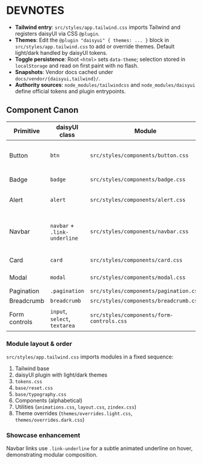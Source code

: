 # DEVNOTES

- **Tailwind entry**: `src/styles/app.tailwind.css` imports Tailwind and registers daisyUI via CSS `@plugin`.
- **Themes**: Edit the `@plugin "daisyui" { themes: ... }` block in `src/styles/app.tailwind.css` to add or override themes. Default light/dark handled by daisyUI tokens.
- **Toggle persistence**: Root `<html>` sets `data-theme`; selection stored in `localStorage` and read on first paint with no flash.
- **Snapshots**: Vendor docs cached under `docs/vendor/{daisyui,tailwind}/`.
- **Authority sources**: `node_modules/tailwindcss` and `node_modules/daisyui` define official tokens and plugin entrypoints.

## Component Canon

| Primitive | daisyUI class | Module | Notes |
| --- | --- | --- | --- |
| Button | `btn` | `src/styles/components/button.css` | `font-semibold`; shadow flattened |
| Badge | `badge` | `src/styles/components/badge.css` | rounded medium |
| Alert | `alert` | `src/styles/components/alert.css` | text uses `base-content` token |
| Navbar | `navbar` + `.link-underline` | `src/styles/components/navbar.css` | underline from `currentColor`; reduced-motion safe |
| Card | `card` | `src/styles/components/card.css` | shadow flattened |
| Modal | `modal` | `src/styles/components/modal.css` | backdrop blur only |
| Pagination | `.pagination` | `src/styles/components/pagination.css` | flex gap-2 |
| Breadcrumb | `breadcrumb` | `src/styles/components/breadcrumb.css` | small text |
| Form controls | `input`, `select`, `textarea` | `src/styles/components/form-controls.css` | focus ring `--p`; shadow flattened |

### Module layout & order
`src/styles/app.tailwind.css` imports modules in a fixed sequence:

1. Tailwind base
2. daisyUI plugin with light/dark themes
3. `tokens.css`
4. `base/reset.css`
5. `base/typography.css`
6. Components (alphabetical)
7. Utilities (`animations.css`, `layout.css`, `zindex.css`)
8. Theme overrides (`themes/overrides.light.css`, `themes/overrides.dark.css`)

### Showcase enhancement
Navbar links use `.link-underline` for a subtle animated underline on hover, demonstrating modular composition.

